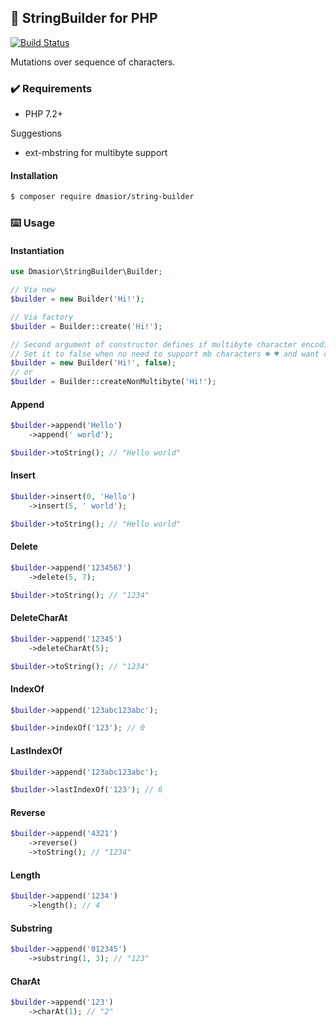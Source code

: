 ## 👷 StringBuilder for PHP
[![Build Status](https://travis-ci.org/dmasior/string-builder.svg?branch=master)](https://travis-ci.org/dmasior/string-builder)

Mutations over sequence of characters.

### ✔️ Requirements
- PHP 7.2+

Suggestions
- ext-mbstring for multibyte support
#### Installation
```bash
$ composer require dmasior/string-builder
```
### ⌨️ Usage
#### Instantiation
```php
use Dmasior\StringBuilder\Builder;

// Via new
$builder = new Builder('Hi!');

// Via factory
$builder = Builder::create('Hi!');

// Second argument of constructor defines if multibyte character encoding is required.
// Set it to false when no need to support mb characters ☻ ♥ and want calculations be a lot faster! 
$builder = new Builder('Hi!', false);
// or
$builder = Builder::createNonMultibyte('Hi!');
```
#### Append
```php
$builder->append('Hello')
    ->append(' world');

$builder->toString(); // "Hello world"
```
#### Insert
```php
$builder->insert(0, 'Hello')
    ->insert(5, ' world');

$builder->toString(); // "Hello world"
```
#### Delete
```php
$builder->append('1234567')
    ->delete(5, 7);

$builder->toString(); // "1234"
```
#### DeleteCharAt
```php
$builder->append('12345')
    ->deleteCharAt(5);

$builder->toString(); // "1234"
```
#### IndexOf
```php
$builder->append('123abc123abc');

$builder->indexOf('123'); // 0
```
#### LastIndexOf
```php
$builder->append('123abc123abc');

$builder->lastIndexOf('123'); // 6
```
#### Reverse
```php
$builder->append('4321')
    ->reverse()
    ->toString(); // "1234"
```
#### Length
```php
$builder->append('1234')
    ->length(); // 4
```
#### Substring
```php
$builder->append('012345')
    ->substring(1, 3); // "123"
```
#### CharAt
```php
$builder->append('123')
    ->charAt(1); // "2"
```

